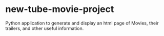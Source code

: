 # new-tube-movie-project
Python application to generate and display an html page of Movies, their trailers, and other useful information.
